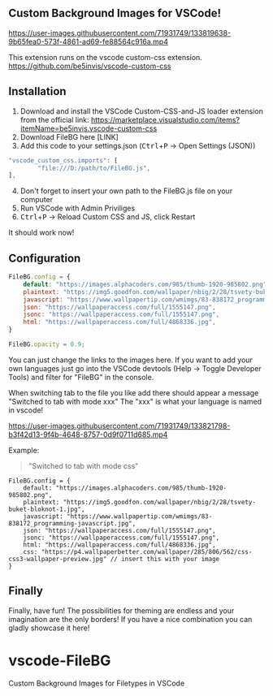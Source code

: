 ## Custom Background Images for VSCode!

https://user-images.githubusercontent.com/71931749/133819638-9b65fea0-573f-4861-ad69-fe88564c916a.mp4

This extension runs on the vscode custom-css extension.
https://github.com/be5invis/vscode-custom-css

## Installation


1. Download and install the VSCode Custom-CSS-and-JS loader extension from the official link: https://marketplace.visualstudio.com/items?itemName=be5invis.vscode-custom-css
2. Download FileBG here [LINK]
3. Add this code to your settings.json (<kbd>Ctrl</kbd>+<kbd>P</kbd> -> Open Settings (JSON))
```javascript
"vscode_custom_css.imports": [
        "file:///D:/path/to/FileBG.js",
],
```
4. Don't forget to insert your own path to the FileBG.js file on your computer
5. Run VSCode with Admin Priviliges
6. <kbd>Ctrl</kbd>+<kbd>P</kbd> -> Reload Custom CSS and JS, click Restart

It should work now!

## Configuration

```javascript
FileBG.config = {
    default: "https://images.alphacoders.com/985/thumb-1920-985802.png",
    plaintext: "https://img5.goodfon.com/wallpaper/nbig/2/28/tsvety-buket-bloknot-1.jpg",
    javascript: "https://www.wallpapertip.com/wmimgs/83-838172_programming-javascript.jpg",
    json: "https://wallpaperaccess.com/full/1555147.png",
    jsonc: "https://wallpaperaccess.com/full/1555147.png",
    html: "https://wallpaperaccess.com/full/4868336.jpg",
}

FileBG.opacity = 0.9;
```

You can just change the links to the images here.
If you want to add your own languages just go into the VSCode devtools (Help -> Toggle Developer Tools)
and filter for "FileBG" in the console.

When switching tab to the file you like add there should appear a message "Switched to tab with mode xxx"
The "xxx" is what your language is named in vscode!

https://user-images.githubusercontent.com/71931749/133821798-b3f42d13-9f4b-4648-8757-0d9f0711d685.mp4

Example:
> "Switched to tab with mode css"
```
FileBG.config = {
    default: "https://images.alphacoders.com/985/thumb-1920-985802.png",
    plaintext: "https://img5.goodfon.com/wallpaper/nbig/2/28/tsvety-buket-bloknot-1.jpg",
    javascript: "https://www.wallpapertip.com/wmimgs/83-838172_programming-javascript.jpg",
    json: "https://wallpaperaccess.com/full/1555147.png",
    jsonc: "https://wallpaperaccess.com/full/1555147.png",
    html: "https://wallpaperaccess.com/full/4868336.jpg",
    css: "https://p4.wallpaperbetter.com/wallpaper/285/806/562/css-css3-wallpaper-preview.jpg" // insert this with your image
}
```

## Finally
Finally, have fun! The possibilities for theming are endless and your imagination are the only borders!
If you have a nice combination you can gladly showcase it here!

# vscode-FileBG
Custom Background Images for Filetypes in VSCode


